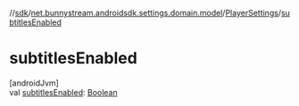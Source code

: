 //[sdk](../../../index.md)/[net.bunnystream.androidsdk.settings.domain.model](../index.md)/[PlayerSettings](index.md)/[subtitlesEnabled](subtitles-enabled.md)

# subtitlesEnabled

[androidJvm]\
val [subtitlesEnabled](subtitles-enabled.md): [Boolean](https://kotlinlang.org/api/latest/jvm/stdlib/kotlin/-boolean/index.html)
